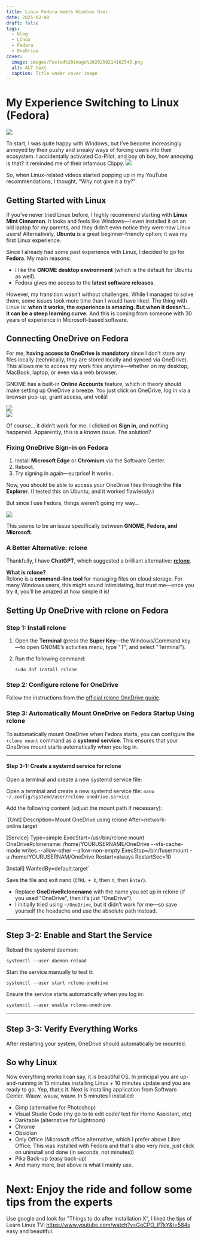 ```yaml
---
title: Linux Fedora meets Windows User
date: 2025-02-08
draft: false
tags:
  - blog
  - Linux
  - Fedora
  - OneDrive
cover:
  image: images/Pasted%20image%2020250214162543.png
  alt: ALT text
  caption: Title under cover image
---
```

# My Experience Switching to Linux (Fedora)
![](/images/Pasted%20image%2020250214162543.png)

To start, I was quite happy with Windows, but I’ve become increasingly annoyed by their pushy and sneaky ways of forcing users into their ecosystem. I accidentally activated Co-Pilot, and boy oh boy, how annoying is that? It reminded me of their infamous Clippy.
![](attachments/Pasted%20image%2020250214144748.png)

So, when Linux-related videos started popping up in my YouTube recommendations, I thought, "Why not give it a try?"

## Getting Started with Linux

If you've never tried Linux before, I highly recommend starting with **Linux Mint Cinnamon**. It looks and feels like Windows—I even installed it on an old laptop for my parents, and they didn’t even notice they were now Linux users! Alternatively, **Ubuntu** is a great beginner-friendly option; it was my first Linux experience.

Since I already had some past experience with Linux, I decided to go for **Fedora**. My main reasons:

- I like the **GNOME desktop environment** (which is the default for Ubuntu as well).
- Fedora gives me access to the **latest software releases**.

However, my transition wasn’t without challenges. While I managed to solve them, some issues took more time than I would have liked. The thing with Linux is: **when it works, the experience is amazing. But when it doesn’t… it can be a steep learning curve.** And this is coming from someone with 30 years of experience in Microsoft-based software.

## **Connecting OneDrive on Fedora**

For me, **having access to OneDrive is mandatory** since I don’t store any files locally (technically, they are stored locally and synced via OneDrive). This allows me to access my work files anytime—whether on my desktop, MacBook, laptop, or even via a web browser.

GNOME has a built-in **Online Accounts** feature, which in theory should make setting up OneDrive a breeze. You just click on OneDrive, log in via a browser pop-up, grant access, and voilà!

![](attachments/Pasted%20image%2020250214150041.png)  
![](attachments/Pasted%20image%2020250214151512.png)

Of course… it didn’t work for me. I clicked on **Sign in**, and nothing happened. Apparently, this is a known issue. The solution?

### **Fixing OneDrive Sign-in on Fedora**

1. Install **Microsoft Edge** or **Chromium** via the Software Center.
2. Reboot.
3. Try signing in again—surprise! It works.

Now, you should be able to access your OneDrive files through the **File Explorer**. (I tested this on Ubuntu, and it worked flawlessly.)

But since I use Fedora, things weren’t going my way…

![](attachments/Pasted%20image%2020250214152140.png)


This seems to be an issue specifically between **GNOME, Fedora, and Microsoft**.

### **A Better Alternative: rclone**

Thankfully, I have **ChatGPT**, which suggested a brilliant alternative: [**rclone**](https://rclone.org/).

**What is rclone?**  
Rclone is a **command-line tool** for managing files on cloud storage. For many Windows users, this might sound intimidating, but trust me—once you try it, you’ll be amazed at how simple it is!
## **Setting Up OneDrive with rclone on Fedora**

### **Step 1: Install rclone**

1. Open the **Terminal** (press the **Super Key**—the Windows/Command key—to open GNOME’s activities menu, type "T", and select "Terminal").

2. Run the following command:

    `sudo dnf install rclone`

### **Step 2: Configure rclone for OneDrive**

Follow the instructions from the [official rclone OneDrive guide](https://rclone.org/onedrive/).


### Step 3: Automatically Mount OneDrive on Fedora Startup Using rclone

To automatically mount OneDrive when Fedora starts, you can configure the `rclone mount` command as a **systemd service**. This ensures that your OneDrive mount starts automatically when you log in.

---
#### **Step 3-1: Create a systemd service for rclone**  
Open a terminal and create a new systemd service file:

Open a terminal and create a new systemd service file:
`nano ~/.config/systemd/user/rclone-onedrive.service`

Add the following content (adjust the mount path if necessary):

`[Unit] 
Description=Mount OneDrive using rclone 
After=network-online.target

[Service] 
Type=simple 
ExecStart=/usr/bin/rclone mount OneDriveRclonename: /home/YOURUSERNAME/OneDrive --vfs-cache-mode writes --allow-other --allow-non-empty
ExecStop=/bin/fusermount -u /home/YOURUSERNAM/OneDrive Restart=always RestartSec=10  

[Install] WantedBy=default.target`

Save the file and exit nano (`CTRL + X`, then `Y`, then `Enter`). 

- Replace **OneDriveRclonename** with the name you set up in rclone (if you used "OneDrive", then it's just "OneDrive").
- I initially tried using `~/OneDrive`, but it didn’t work for me—so save yourself the headache and use the absolute path instead.

---

## **Step 3-2: Enable and Start the Service**

Reload the systemd daemon:

`systemctl --user daemon-reload`

Start the service manually to test it:

`systemctl --user start rclone-onedrive`

Ensure the service starts automatically when you log in:

`systemctl --user enable rclone-onedrive`

---

## **Step 3-3: Verify Everything Works**

After restarting your system, OneDrive should automatically be mounted. 

## So why Linux
Now everything works I can say, it is beautiful OS. In principal you are up-and-running in 15 minutes installing Linux + 10 minutes update and you are ready to go. Yep, that;s it. Next is installing application from Software Center. Wauw, wauw, wauw. In 5 minutes I installed:
- Gimp (alternative for Photoshop)
- Visual Studio Code (my go to to edit code/ text for Home Assistant, etc)
- Darktable (alternative for Lightroom)
- Chrome
- Obsidian
- Only Office (Microsoft office alternative, which I prefer above Libre Office. This was installed with Fedora and that's also very nice, just click on uninstall and done (in seconds, not minutes))
- Pika Back-up (easy back-up)
- And many more, but above is what I mainly use. 

# Next: Enjoy the ride and follow some tips from the experts
Use google and look for "Things to do after installation X", I liked the tips of Learn Linux TV: https://www.youtube.com/watch?v=GoCPO_If7kY&t=584s easy and beautiful. 

